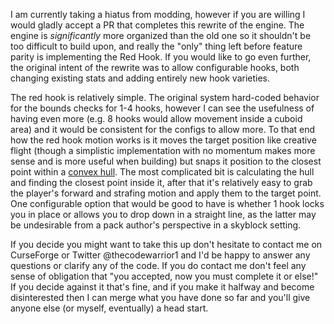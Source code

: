 I am currently taking a hiatus from modding, however if you are willing I would gladly accept a PR that completes this rewrite of the engine. 
The engine is _significantly_ more organized than the old one so it shouldn't be too difficult to build upon, and really the "only" thing left before feature parity is implementing the Red Hook.
If you would like to go even further, the original intent of the rewrite was to allow configurable hooks, both changing existing stats and adding entirely new hook varieties.

The red hook is relatively simple. The original system hard-coded behavior for the bounds checks for 1-4 hooks, however I can see the usefulness of having even more (e.g. 8 hooks would allow movement inside a cuboid area) and it would be consistent for the configs to allow more.
To that end how the red hook motion works is it moves the target position like creative flight (though a simplistic implementation with no momentum makes more sense and is more useful when building) but snaps it position to the closest point within a [convex hull](https://en.wikipedia.org/wiki/Convex_hull). 
The most complicated bit is calculating the hull and finding the closest point inside it, after that it's relatively easy to grab the player's forward and strafing motion and apply them to the target point. 
One configurable option that would be good to have is whether 1 hook locks you in place or allows you to drop down in a straight line, as the latter may be undesirable from a pack author's perspective in a skyblock setting.

If you decide you might want to take this up don't hesitate to contact me on CurseForge or Twitter @thecodewarrior1 and I'd be happy to answer any questions or clarify any of the code. 
If you do contact me don't feel any sense of obligation that "you accepted, now you must complete it or else!" 
If you decide against it that's fine, and if you make it halfway and become disinterested then I can merge what you have done so far and you'll give anyone else (or myself, eventually) a head start.

